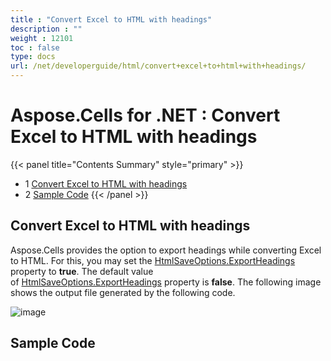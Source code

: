 ```yaml
---
title : "Convert Excel to HTML with headings" 
description : "" 
weight : 12101 
toc : false
type: docs
url: /net/developerguide/html/convert+excel+to+html+with+headings/
---
```


# Aspose.Cells for .NET : Convert Excel to HTML with headings


{{< panel title="Contents Summary" style="primary" >}}
*   1 [Convert Excel to HTML with headings](#convert-excel-to-html-with-headings)
*   2 [Sample Code](#sample-code)
{{< /panel >}}
 

## Convert Excel to HTML with headings

Aspose.Cells provides the option to export headings while converting Excel to HTML. For this, you may set the [HtmlSaveOptions.ExportHeadings](https://apireference.aspose.com/net/cells/aspose.cells/htmlsaveoptions/properties/exportheadings) property to **true**. The default value of [HtmlSaveOptions.ExportHeadings](https://apireference.aspose.com/net/cells/aspose.cells/htmlsaveoptions/properties/exportheadings) property is **false**. The following image shows the output file generated by the following code.

![image](https://docs2.aspose.com/cells/net/attachments/101122961/101089326.jpg)

## Sample Code

